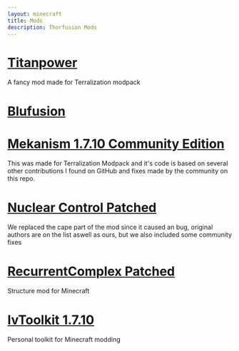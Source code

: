 ```yaml
---
layout: minecraft
title: Mods
description: Thorfusion Mods
---
```


# [Titanpower](https://github.com/Thorfusion/Titanpower)
A fancy mod made for Terralization modpack

# [Blufusion](/)

# [Mekanism 1.7.10 Community Edition](https://github.com/Thorfusion/Mekanism-1.7.10-Community-Edition)
This was made for Terralization Modpack and it's code is based on several other contributions I found on GitHub and fixes made by the community on this repo.

# [Nuclear Control Patched](https://github.com/Thorfusion/Nuclear-Control)
We replaced the cape part of the mod since it caused an bug, original authors are on the list aswell as ours, but we also included some community fixes

# [RecurrentComplex Patched](https://github.com/Thorfusion/RecurrentComplex)
Structure mod for Minecraft

# [IvToolkit 1.7.10](https://github.com/Thorfusion/IvToolkit)
Personal toolkit for Minecraft modding